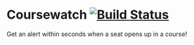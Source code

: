 # Coursewatch [![Build Status](https://travis-ci.org/Sueztech/Coursewatch.svg?branch=master)](https://travis-ci.org/Sueztech/Coursewatch)
Get an alert within seconds when a seat opens up in a course!
